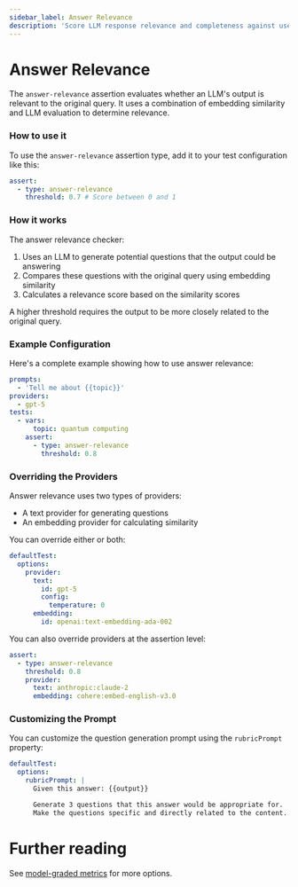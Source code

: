 ```yaml
---
sidebar_label: Answer Relevance
description: 'Score LLM response relevance and completeness against user queries using sophisticated AI-powered evaluation metrics'
---
```


# Answer Relevance

The `answer-relevance` assertion evaluates whether an LLM's output is relevant to the original query. It uses a combination of embedding similarity and LLM evaluation to determine relevance.

### How to use it

To use the `answer-relevance` assertion type, add it to your test configuration like this:

```yaml
assert:
  - type: answer-relevance
    threshold: 0.7 # Score between 0 and 1
```

### How it works

The answer relevance checker:

1. Uses an LLM to generate potential questions that the output could be answering
2. Compares these questions with the original query using embedding similarity
3. Calculates a relevance score based on the similarity scores

A higher threshold requires the output to be more closely related to the original query.

### Example Configuration

Here's a complete example showing how to use answer relevance:

```yaml
prompts:
  - 'Tell me about {{topic}}'
providers:
  - gpt-5
tests:
  - vars:
      topic: quantum computing
    assert:
      - type: answer-relevance
        threshold: 0.8
```

### Overriding the Providers

Answer relevance uses two types of providers:

- A text provider for generating questions
- An embedding provider for calculating similarity

You can override either or both:

```yaml
defaultTest:
  options:
    provider:
      text:
        id: gpt-5
        config:
          temperature: 0
      embedding:
        id: openai:text-embedding-ada-002
```

You can also override providers at the assertion level:

```yaml
assert:
  - type: answer-relevance
    threshold: 0.8
    provider:
      text: anthropic:claude-2
      embedding: cohere:embed-english-v3.0
```

### Customizing the Prompt

You can customize the question generation prompt using the `rubricPrompt` property:

```yaml
defaultTest:
  options:
    rubricPrompt: |
      Given this answer: {{output}}

      Generate 3 questions that this answer would be appropriate for.
      Make the questions specific and directly related to the content.
```

# Further reading

See [model-graded metrics](/docs/configuration/expected-outputs/model-graded) for more options.
